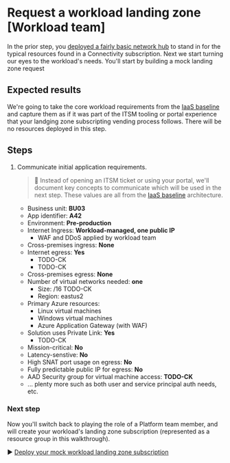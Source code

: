 # Request a workload landing zone [Workload team]

In the prior step, you [deployed a fairly basic network hub](./02-connectivity-subscription.md) to stand in for the typical resources found in a Connectivity subscription. Next we start turning our eyes to the workload's needs. You'll start by building a mock landing zone request

## Expected results

We're going to take the core workload requirements from the [IaaS baseline](https://github.com/mspnp/iaas-baseline) and capture them as if it was part of the ITSM tooling or portal experience that your landging zone subscripting vending process follows. There will be no resources deployed in this step.

## Steps

1. Communicate initial application requirements.

   > :book: Instead of opening an ITSM ticket or using your portal, we'll document key concepts to communicate which will be used in the next step. These values are all from the [IaaS baseline](https://github.com/mspnp/iaas-baseline) architecture.

   - Business unit: **BU03**
   - App identifier: **A42**
   - Environment: **Pre-production**
   - Internet Ingress: **Workload-managed, one public IP**
     - WAF and DDoS applied by workload team
   - Cross-premises ingress: **None**
   - Internet egress: **Yes**
     - TODO-CK
     - TODO-CK
   - Cross-premises egress: **None**
   - Number of virtual networks needed: **one**
     - Size: /16 TODO-CK
     - Region: eastus2
   - Primary Azure resources:
     - Linux virtual machines
     - Windows virtual machines
     - Azure Application Gateway (with WAF)
   - Solution uses Private Link: **Yes**
     - TODO-CK
   - Mission-critical: **No**
   - Latency-senstive: **No**
   - High SNAT port usage on egress: **No**
   - Fully predictable public IP for egress: **No**
   - AAD Security group for virtual machine access: **TODO-CK**
   - ... plenty more such as both user and service principal auth needs, etc.

### Next step

Now you'll switch back to playing the role of a Platform team member, and will create your workload's landing zone subscription (represented as a resource group in this walkthrough).

:arrow_forward: [Deploy your mock workload landing zone subscription](./04-subscription-vending-execute.md)